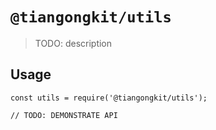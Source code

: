 # `@tiangongkit/utils`

> TODO: description

## Usage

```
const utils = require('@tiangongkit/utils');

// TODO: DEMONSTRATE API
```
